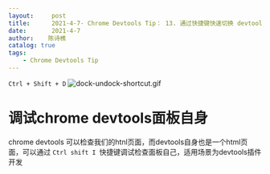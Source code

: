```yaml
---
layout:     post
title:      2021-4-7- Chrome Devtools Tip： 13. 通过快捷键快速切换 devtools 附着状态
date:       2021-4-7
author:    陈诗樵
catalog: true
tags:
    - Chrome Devtools Tip
---
```

` Ctrl + Shift + D `
![dock-undock-shortcut.gif](https://upload-images.jianshu.io/upload_images/8156292-1429d3fb31add89d.gif?imageMogr2/auto-orient/strip)

# 调试chrome devtools面板自身

chrome devtools 可以检查我们的htnl页面，而devtools自身也是一个html页面，可以通过 `Ctrl shift I `快捷键调试检查面板自己，适用场景为devtools插件开发